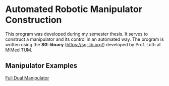 # Automated Robotic Manipulator Construction

This program was developed during my semester thesis. It serves to construct a manipulator and its control in an automated way. The program is written using the **SG-library** (https://sg-lib.org/) developed by Prof. Lüth at MiMed TUM.

## Manipulator Examples

[Full Dual Manipulator](https://imgur.com/pl9fNwf)